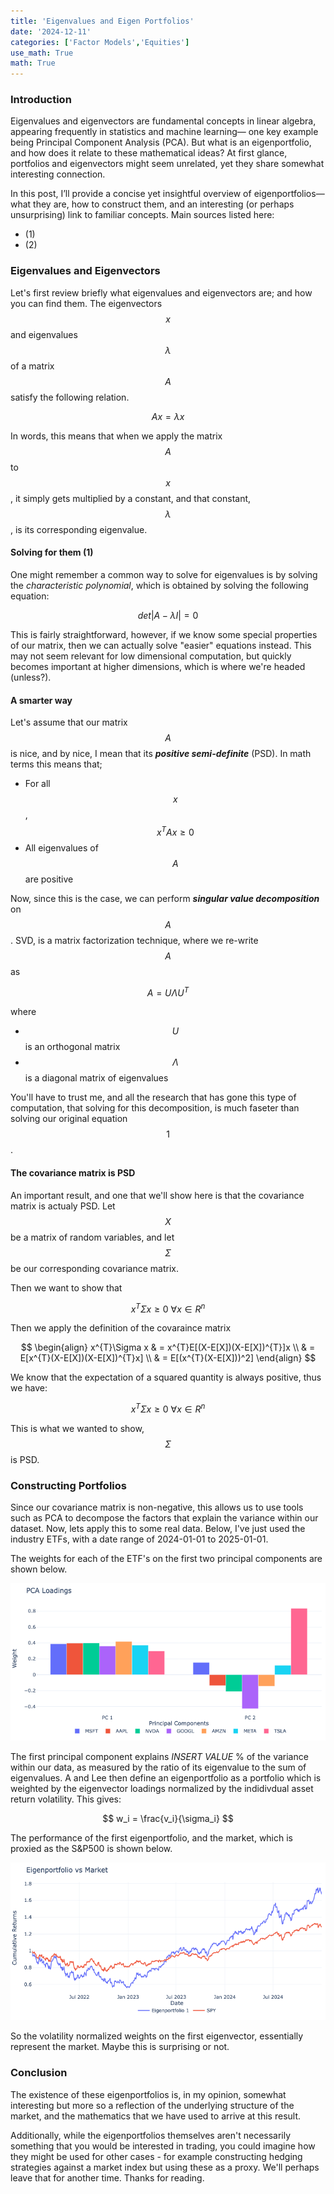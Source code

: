 ```yaml
---
title: 'Eigenvalues and Eigen Portfolios'
date: '2024-12-11'
categories: ['Factor Models','Equities']
use_math: True
math: True
---
```



### Introduction

Eigenvalues and eigenvectors are fundamental concepts in linear algebra, appearing frequently in statistics and machine learning— one key example being Principal Component Analysis (PCA). But what is an eigenportfolio, and how does it relate to these mathematical ideas? At first glance, portfolios and eigenvectors might seem unrelated, yet they share somewhat interesting connection.

In this post, I’ll provide a concise yet insightful overview of eigenportfolios—what they are, how to construct them, and an interesting (or perhaps unsurprising) link to familiar concepts. Main sources listed here:

- (1)
- (2) 

### Eigenvalues and Eigenvectors

Let's first review briefly what eigenvalues and eigenvectors are; and how you can find them. The eigenvectors $$x$$ and eigenvalues $$\lambda$$ of a matrix $$A$$ satisfy the following relation.

$$
Ax = \lambda x
$$

In words, this means that when we apply the matrix $$A$$ to $$x$$, it simply gets multiplied by a constant, and that constant,$$\lambda$$, is its corresponding eigenvalue.

#### Solving for them (1)

One might remember a common way to solve for eigenvalues is by solving the *characteristic polynomial*, which is obtained by solving the following equation:

$$
det|A - \lambda I| = 0
$$

This is fairly straightforward, however, if we know some special properties of our matrix, then we can actually solve "easier" equations instead. This may not seem relevant for low dimensional computation, but quickly becomes important at higher dimensions, which is where we're headed (unless?).

#### A smarter way 

Let's assume that our matrix $$A$$ is nice, and by nice, I mean that its ***positive semi-definite*** (PSD). In math terms this means that;

- For all $$x$$, $$x^{T}Ax \ge 0$$  
- All eigenvalues of $$A$$ are positive

Now, since this is the case, we can perform ***singular value decomposition*** on $$A$$. SVD, is a matrix factorization technique, where we re-write $$A$$ as 

$$
A = U\Lambda U^{T}
$$

where 
- $$U$$ is an orthogonal matrix
- $$\Lambda$$ is a diagonal matrix of eigenvalues

You'll have to trust me, and all the research that has gone this type of computation, that solving for this decomposition, is much faseter than solving our original equation $$1$$.

#### The covariance matrix is PSD

An important result, and one that we'll show here is that the covariance matrix is actualy PSD. Let $$X$$ be a matrix of random variables, and let $$\Sigma$$ be our corresponding covariance matrix.

Then we want to show that 

$$
x^{T}\Sigma x \ge 0 \ \forall x \in R^{n}
$$

Then we apply the definition of the covaraince matrix

$$
\begin{align}
x^{T}\Sigma x & = x^{T}E[(X-E[X])(X-E[X])^{T}]x \\
& = E[x^{T}(X-E[X])(X-E[X])^{T}x] \\
& = E[(x^{T}(X-E[X]))^2] 
\end{align}
$$

We know that the expectation of a squared quantity is always positive, thus we have:

$$
x^{T}\Sigma x \ge 0 \ \forall x \in R^{n}
$$

This is what we wanted to show, $$\Sigma$$ is PSD.

### Constructing Portfolios

Since our covariance matrix is non-negative, this allows us to use tools such as PCA to decompose the factors that explain the variance within our dataset. Now, lets apply this to some real data. Below, I've just used the industry ETFs, with a date range of 2024-01-01 to 2025-01-01. 

The weights for each of the ETF's on the first two principal components are shown below.

![PCA Loadings](assets/images/eigenportfolio/pca_loadings.png)

The first principal component explains *INSERT VALUE* % of the variance within our data, as measured by the ratio of its eigenvalue to the sum of eigenvalues. A and Lee then define an eigenportfolio as a portfolio which is weighted by the eigenvector loadings normalized by the indidivdual asset return volatility. This gives:

$$
w_i = \frac{v_i}{\sigma_i}
$$

The performance of the first eigenportfolio, and the market, which is proxied as the S&P500 is shown below. 


![Portfolio Returns](assets/images/eigenportfolio/ep-vs-market.png)



So the volatility normalized weights on the first eigenvector, essentially represent the market. Maybe this is surprising or not.

### Conclusion

The existence of these eigenportfolios is, in my opinion, somewhat interesting but more so a reflection of the underlying structure of the market, and the mathematics that we have used to arrive at this result. 

Additionally, while the eigenportfolios themselves aren't necessarily something that you would be interested in trading, you could imagine how they might be used for other cases - for example constructing hedging strategies against a market index but using these as a proxy. We'll perhaps leave that for another time. Thanks for reading.